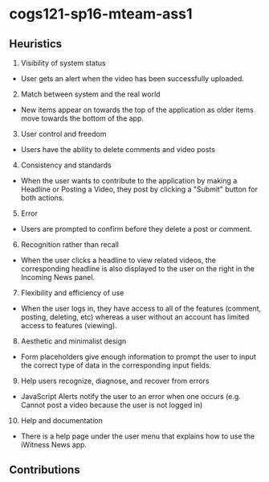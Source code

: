 # cogs121-sp16-mteam-ass1

## Heuristics
1. Visibility of system status
  * User gets an alert when the video has been successfully uploaded.
2. Match between system and the real world
  * New items appear on towards the top of the application as older items move towards the bottom of the app.
3. User control and freedom
  * Users have the ability to delete comments and video posts
4. Consistency and standards
  * When the user wants to contribute to the application by making a Headline or Posting a Video, they post by clicking a "Submit" button for both actions.
5. Error
  * Users are prompted to confirm before they delete a post or comment.
6. Recognition rather than recall
  * When the user clicks a headline to view related videos, the corresponding headline is also displayed to the user on the right in the Incoming News panel.
7. Flexibility and efficiency of use
  * When the user logs in, they have access to all of the features (comment, posting, deleting, etc) whereas a user without an account has limited access to features (viewing).
8. Aesthetic and minimalist design
  * Form placeholders give enough information to prompt the user to input the correct type of data in the corresponding input fields.
9. Help users recognize, diagnose, and recover from errors
  * JavaScript Alerts notify the user to an error when one occurs (e.g. Cannot post a video because the user is not logged in)
10. Help and documentation
  * There is a help page under the user menu that explains how to use the iWitness News app.

## Contributions
